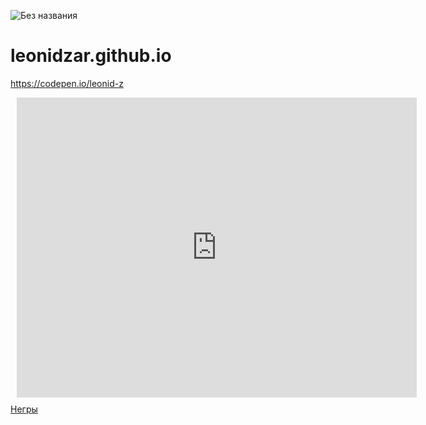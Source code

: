 ![Без названия](https://user-images.githubusercontent.com/115761497/206611881-48cb9048-a350-4fdb-a3e0-d4f773d73880.jpg)




# leonidzar.github.io

<link rel="stylesheet" href="./css/style.css">

https://codepen.io/leonid-z




<div style="width: 640px; height: 480px; margin: 10px; position: relative;"><iframe allowfullscreen frameborder="0" style="width:640px; height:480px" src="https://lucid.app/documents/embedded/37fd7438-9087-40cc-b005-73f90c4b48a5" id="_Lz-UoBYgAag"></iframe></div>



<a href="https://github.com/Leonidzar/leonidzar.github.io/blob/main/README.md" class="button_1669948093040" target="_blank">
  Негры
</a>
